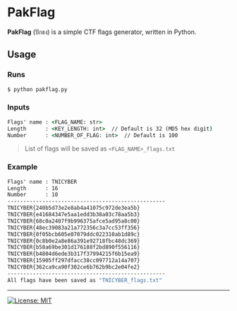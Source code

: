 # PakFlag
**PakFlag** (ปักธง) is a simple CTF flags generator, written in Python.

## Usage

### Runs
```cmd
$ python pakflag.py
```

### Inputs
```cmd
Flags' name	: <FLAG_NAME: str>
Length		: <KEY_LENGTH: int>  // Default is 32 (MD5 hex digit)
Number		: <NUMBER_OF_FLAG: int>  // Default is 100
```
> List of flags will be saved as `<FLAG_NAME>_flags.txt`

### Example
```cmd
Flags' name	: TNICYBER
Length		: 16
Number		: 10
--------------------------------------------------
TNICYBER{240b5d73e2e8ab4a41075c972de3ea5b}
TNICYBER{e41684347e5aa1edd3b38a03c78aa5b3}
TNICYBER{68c0a2407f9b996375afce5ad95a8c00}
TNICYBER{48ec39083a21a772356c3a7cc53ff356}
TNICYBER{0f05bcb605e07079ddc022310ab1d89c}
TNICYBER{0c8b0e2a8e86a391e92718fbc48dc369}
TNICYBER{b58a69be301d176188f2bd890f556116}
TNICYBER{b4804d6ede3b317f37994215f6b15ea9}
TNICYBER{15905ff297dfacc38cc097712a14a707}
TNICYBER{362ca9ca90f302ce6b762b9bc2e04fe2}
--------------------------------------------------
All flags have been saved as "TNICYBER_flags.txt"
```

---
[![License: MIT](https://img.shields.io/badge/license-MIT-blue?style=flat-square)](LICENSE)
